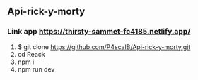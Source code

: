 ## Api-rick-y-morty

### Link app https://thirsty-sammet-fc4185.netlify.app/

1. $ git clone https://github.com/P4scalB/Api-rick-y-morty.git
2. cd Reack
3. npm i
4. npm run dev
